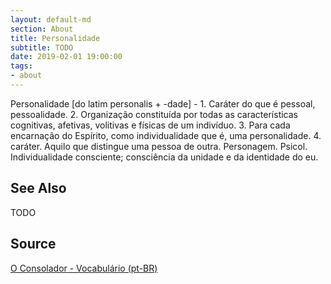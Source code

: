 ```yaml
---
layout: default-md
section: About
title: Personalidade
subtitle: TODO
date: 2019-02-01 19:00:00
tags:
- about
---
```


Personalidade [do latim personalis + -dade] - 1. Caráter do que é pessoal, pessoalidade. 2. Organização constituída por todas as características cognitivas, afetivas, volitivas e físicas de um indivíduo. 3. Para cada encarnação do Espírito, como individualidade que é, uma personalidade. 4. caráter. Aquilo que distingue uma pessoa de outra. Personagem. Psicol. Individualidade consciente; consciência da unidade e da identidade do eu. 

## See Also
TODO

## Source
[O Consolador - Vocabulário (pt-BR)](http://www.oconsolador.com.br/linkfixo/vocabulario/principal.html)
